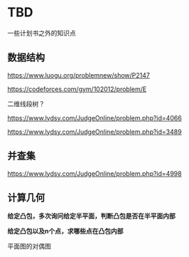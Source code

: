 # TBD

一些计划书之外的知识点

## 数据结构

https://www.luogu.org/problemnew/show/P2147

https://codeforces.com/gym/102012/problem/E

二维线段树？

https://www.lydsy.com/JudgeOnline/problem.php?id=4066

https://www.lydsy.com/JudgeOnline/problem.php?id=3489

## 并查集

https://www.lydsy.com/JudgeOnline/problem.php?id=4998

## 计算几何

**给定凸包，多次询问给定半平面，判断凸包是否在半平面内部**

**给定凸包以及n个点，求哪些点在凸包内部**

平面图的对偶图